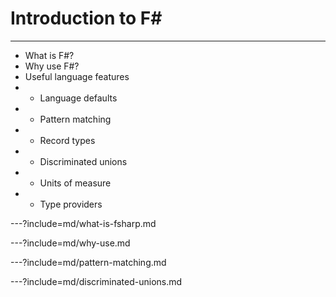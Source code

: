 # Introduction to F# # 

---

- What is F#?
- Why use F#?
- Useful language features
- - Language defaults
- - Pattern matching
- - Record types
- - Discriminated unions
- - Units of measure
- - Type providers


---?include=md/what-is-fsharp.md


---?include=md/why-use.md


---?include=md/pattern-matching.md


---?include=md/discriminated-unions.md
